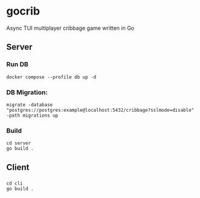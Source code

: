 # gocrib

Async TUI multiplayer cribbage game written in Go

## Server

### Run DB

```
docker compose --profile db up -d
```

### DB Migration: 

```
migrate -database "postgres://postgres:example@localhost:5432/cribbage?sslmode=disable" -path migrations up
```

### Build

```
cd server
go build .
```

## Client

###

```
cd cli
go build .
```